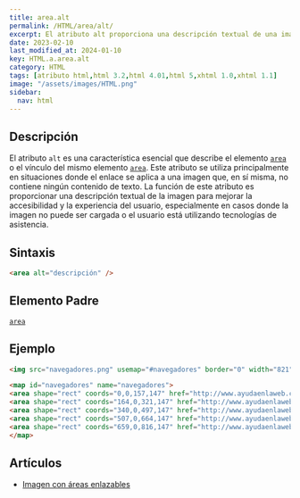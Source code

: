 ```yaml
---
title: area.alt
permalink: /HTML/area/alt/
excerpt: El atributo alt proporciona una descripción textual de una imagen en HTML. Ayuda a la accesibilidad y experiencia del usuario.
date: 2023-02-10
last_modified_at: 2024-01-10
key: HTML.a.area.alt
category: HTML
tags: [atributo html,html 3.2,html 4.01,html 5,xhtml 1.0,xhtml 1.1]
image: "/assets/images/HTML.png"
sidebar:
  nav: html
---
```


## Descripción


El atributo `alt` es una característica esencial que describe el elemento [`area`](https://www.w3api.com/HTML/area/) o el vínculo del mismo elemento [`area`](https://www.w3api.com/HTML/area/). Este atributo se utiliza principalmente en situaciones donde el enlace se aplica a una imagen que, en sí misma, no contiene ningún contenido de texto. La función de este atributo es proporcionar una descripción textual de la imagen para mejorar la accesibilidad y la experiencia del usuario, especialmente en casos donde la imagen no puede ser cargada o el usuario está utilizando tecnologías de asistencia.


## Sintaxis


```html
<area alt="descripción" />
```


## Elemento Padre


[`area`](https://www.w3api.com/HTML/area/)


## Ejemplo


```html
<img src="navegadores.png" usemap="#navegadores" border="0" width="821" height="152" alt="Navegadores" />

<map id="navegadores" name="navegadores">
<area shape="rect" coords="0,0,157,147" href="http://www.ayudaenlaweb.com/navegadores/que-es-internet-explorer/" alt="Internet Explorer" title="Internet Explorer"    />
<area shape="rect" coords="164,0,321,147" href="http://www.ayudaenlaweb.com/navegadores/que-es-firefox/" alt="Firefox" title="Firefox"    />
<area shape="rect" coords="340,0,497,147" href="http://www.ayudaenlaweb.com/navegadores/que-es-google-chrome/" alt="Google Chrome" title="Google Chrome"    />
<area shape="rect" coords="507,0,664,147" href="http://www.ayudaenlaweb.com/navegadores/que-es-safari/" alt="Safari" title="Safari"    />
<area shape="rect" coords="659,0,816,147" href="http://www.ayudaenlaweb.com/navegadores/que-es-opera/" alt="Opera" title="Opera"    />
</map>
```


## Artículos

- [Imagen con áreas enlazables](http://lineadecodigo.com/html/imagen-con-areas-enlazables/)
